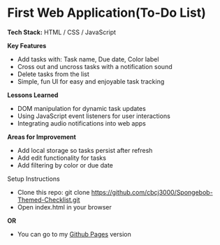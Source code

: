 # First Web Application(To-Do List)
**Tech Stack:**
HTML / CSS / JavaScript

**Key Features**
- Add tasks with: Task name, Due date, Color label
- Cross out and uncross tasks with a notification sound
- Delete tasks from the list
- Simple, fun UI for easy and enjoyable task tracking

**Lessons Learned**
- DOM manipulation for dynamic task updates
- Using JavaScript event listeners for user interactions
- Integrating audio notifications into web apps

**Areas for Improvement**
- Add local storage so tasks persist after refresh
- Add edit functionality for tasks
- Add filtering by color or due date

Setup Instructions
- Clone this repo:
git clone https://github.com/cbcj3000/Spongebob-Themed-Checklist.git
- Open index.html in your browser
  
**OR**
- You can go to my [Github Pages](https://cbcj3000.github.io/Spongebob-Themed-Checklist/) version
